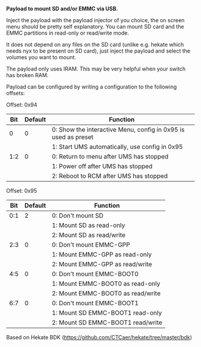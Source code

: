 **Payload to mount SD and/or EMMC via USB.**

Inject the payload with the payload injector of you choice, the on screen menu should be pretty self explanatory. 
You can mount SD card and the EMMC partitions in read-only or read/write mode. 

It does not depend on any files on the SD card (unlike e.g. hekate which needs nyx to be present on SD card), just inject the payload and select the volumes you want to mount.
  
The payload only uses IRAM. This may be very helpful when your switch has broken RAM. 
  
Payload can be configured by writing a configuration to the following offsets:  
  
Offset: 0x94  
  
| Bit | Default | Function                                                                                                          |
|-----|---------|-------------------------------------------------------------------------------------------------------------------|
| 0   | 0       | 0: Show the interactive Menu, config in 0x95 is used as preset                                                    |
|     |         | 1: Start UMS automatically, use config in 0x95                                                                    |
| 1:2 | 0       | 0: Return to menu after UMS has stopped                                                                           |
|     |         | 1: Power off after UMS has stopped                                                                                |
|     |         | 2: Reboot to RCM after UMS has stopped                                                                            |

Offset: 0x95  
  
| Bit | Default | Function                           |
|-----|---------|------------------------------------|
| 0:1 | 2       | 0: Don't mount SD                  |
|     |         | 1: Mount SD as read-only           |
|     |         | 2: Mount SD as read/write          |
| 2:3 | 0       | 0: Don't mount EMMC-GPP            |
|     |         | 1: Mount EMMC-GPP as read-only     |
|     |         | 2: Mount EMMC-GPP as read/write    |
| 4:5 | 0       | 0: Don't mount EMMC-BOOT0          |
|     |         | 1: Mount EMMC-BOOT0 as read-only   |
|     |         | 2: Mount EMMC-BOOT0 as read/write  |
| 6:7 | 0       | 0: Don't mount EMMC-BOOT1          |
|     |         | 1: Mount SD EMMC-BOOT1 read-only   |
|     |         | 2: Mount SD EMMC-BOOT1 read/write  |
  
Based on Hekate BDK (https://github.com/CTCaer/hekate/tree/master/bdk)
